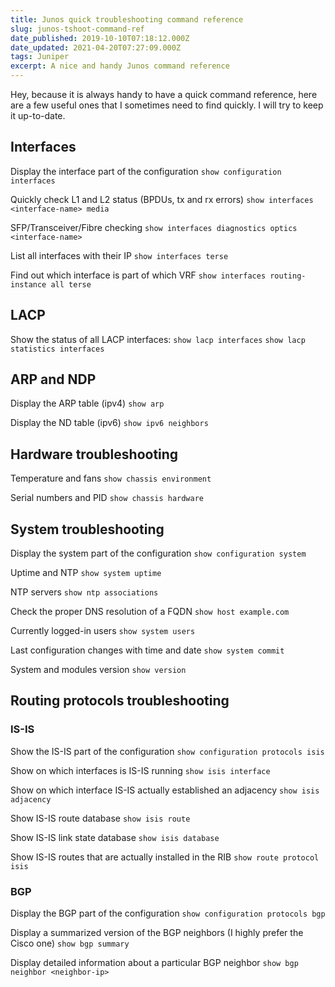 ```yaml
---
title: Junos quick troubleshooting command reference
slug: junos-tshoot-command-ref
date_published: 2019-10-10T07:18:12.000Z
date_updated: 2021-04-20T07:27:09.000Z
tags: Juniper
excerpt: A nice and handy Junos command reference
---
```


Hey, because it is always handy to have a quick command reference, here are a few useful ones that I sometimes need to find quickly.
I will try to keep it up-to-date.

## Interfaces

Display the interface part of the configuration
`show configuration interfaces`

Quickly check L1 and L2 status (BPDUs, tx and rx errors)
`show interfaces <interface-name> media`

SFP/Transceiver/Fibre checking
`show interfaces diagnostics optics <interface-name>`

List all interfaces with their IP
`show interfaces terse`

Find out which interface is part of which VRF
`show interfaces routing-instance all terse`

## LACP

Show the status of all LACP interfaces:
`show lacp interfaces`
`show lacp statistics interfaces`

## ARP and NDP

Display the ARP table (ipv4)
`show arp`

Display the ND table (ipv6)
`show ipv6 neighbors`

## Hardware troubleshooting

Temperature and fans
`show chassis environment`

Serial numbers and PID
`show chassis hardware`

## System troubleshooting

Display the system part of the configuration
`show configuration system`

Uptime and NTP
`show system uptime`

NTP servers
`show ntp associations`

Check the proper DNS resolution of a FQDN
`show host example.com`

Currently logged-in users
`show system users`

Last configuration changes with time and date
`show system commit`

System and modules version
`show version`

## Routing protocols troubleshooting

### IS-IS

Show the IS-IS part of the configuration
`show configuration protocols isis`

Show on which interfaces is IS-IS running
`show isis interface`

Show on which interface IS-IS actually established an adjacency
`show isis adjacency`

Show IS-IS route database
`show isis route`

Show IS-IS link state database
`show isis database`

Show IS-IS routes that are actually installed in the RIB
`show route protocol isis`

### BGP

Display the BGP part of the configuration
`show configuration protocols bgp`

Display a summarized version of the BGP neighbors (I highly prefer the Cisco one)
`show bgp summary`

Display detailed information about a particular BGP neighbor
`show bgp neighbor <neighbor-ip>`
